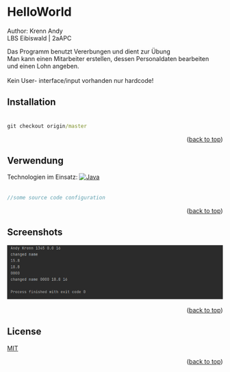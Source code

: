 <a name="readme-top"></a>
# HelloWorld
Author: Krenn Andy <br>
LBS Eibiswald | 2aAPC

Das Programm benutzt Vererbungen und dient zur Übung <br>
Man kann einen Mitarbeiter erstellen, dessen Personaldaten bearbeiten <br>
und einen Lohn angeben. <br><br>
Kein User- interface/input vorhanden nur hardcode!

## Installation

```cmd

git checkout origin/master

```
<p align="right">(<a href="#readme-top">back to top</a>)</p>

## Verwendung
Technologien im Einsatz:
[![Java][java.com]][java-url]

```php

//some source code configuration

```
<p align="right">(<a href="#readme-top">back to top</a>)</p>

## Screenshots

[![Screenshot][product-screenshot]](img.png)

<p align="right">(<a href="#readme-top">back to top</a>)</p>

## License

[MIT](https://choosealicense.com/licenses/mit/)
<p align="right">(<a href="#readme-top">back to top</a>)</p>

<!-- MARKDOWN LINKS & IMAGES -->
<!-- https://www.markdownguide.org/basic-syntax/#reference-style-links -->
[java.com]: https://img.shields.io/badge/Java-ED8B00?style=for-the-badge&logo=openjdk&logoColor=white
[java-url]: https://www.java.com/de/
[product-screenshot]: img.png
